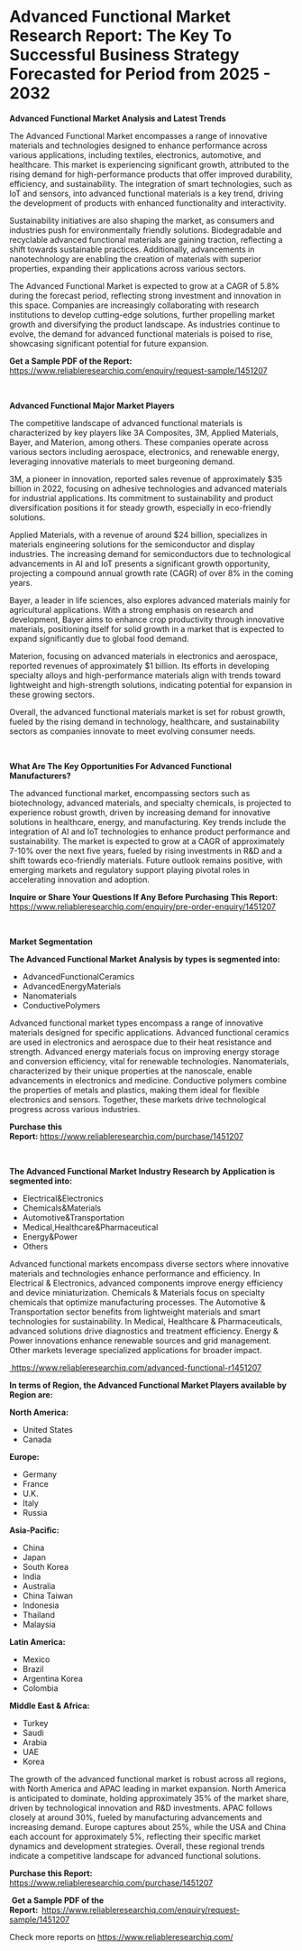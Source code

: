 <p><h1>Advanced Functional Market Research Report: The Key To Successful Business Strategy Forecasted for Period from 2025 - 2032</h1></p><p><strong>Advanced Functional Market Analysis and Latest Trends</strong></p>
<p><p>The Advanced Functional Market encompasses a range of innovative materials and technologies designed to enhance performance across various applications, including textiles, electronics, automotive, and healthcare. This market is experiencing significant growth, attributed to the rising demand for high-performance products that offer improved durability, efficiency, and sustainability. The integration of smart technologies, such as IoT and sensors, into advanced functional materials is a key trend, driving the development of products with enhanced functionality and interactivity.</p><p>Sustainability initiatives are also shaping the market, as consumers and industries push for environmentally friendly solutions. Biodegradable and recyclable advanced functional materials are gaining traction, reflecting a shift towards sustainable practices. Additionally, advancements in nanotechnology are enabling the creation of materials with superior properties, expanding their applications across various sectors.</p><p>The Advanced Functional Market is expected to grow at a CAGR of 5.8% during the forecast period, reflecting strong investment and innovation in this space. Companies are increasingly collaborating with research institutions to develop cutting-edge solutions, further propelling market growth and diversifying the product landscape. As industries continue to evolve, the demand for advanced functional materials is poised to rise, showcasing significant potential for future expansion.</p></p>
<p><strong>Get a Sample PDF of the Report:&nbsp;</strong> <a href="https://www.reliableresearchiq.com/enquiry/request-sample/1451207?utm_campaign=3139&utm_medium=2&utm_source=Github&utm_content=ia&utm_term=31032025&utm_id=advanced-functional">https://www.reliableresearchiq.com/enquiry/request-sample/1451207</a></p>
<p>&nbsp;</p>
<p><strong>Advanced Functional Major Market Players</strong></p>
<p><p>The competitive landscape of advanced functional materials is characterized by key players like 3A Composites, 3M, Applied Materials, Bayer, and Materion, among others. These companies operate across various sectors including aerospace, electronics, and renewable energy, leveraging innovative materials to meet burgeoning demand.</p><p>3M, a pioneer in innovation, reported sales revenue of approximately $35 billion in 2022, focusing on adhesive technologies and advanced materials for industrial applications. Its commitment to sustainability and product diversification positions it for steady growth, especially in eco-friendly solutions.</p><p>Applied Materials, with a revenue of around $24 billion, specializes in materials engineering solutions for the semiconductor and display industries. The increasing demand for semiconductors due to technological advancements in AI and IoT presents a significant growth opportunity, projecting a compound annual growth rate (CAGR) of over 8% in the coming years.</p><p>Bayer, a leader in life sciences, also explores advanced materials mainly for agricultural applications. With a strong emphasis on research and development, Bayer aims to enhance crop productivity through innovative materials, positioning itself for solid growth in a market that is expected to expand significantly due to global food demand.</p><p>Materion, focusing on advanced materials in electronics and aerospace, reported revenues of approximately $1 billion. Its efforts in developing specialty alloys and high-performance materials align with trends toward lightweight and high-strength solutions, indicating potential for expansion in these growing sectors.</p><p>Overall, the advanced functional materials market is set for robust growth, fueled by the rising demand in technology, healthcare, and sustainability sectors as companies innovate to meet evolving consumer needs.</p></p>
<p>&nbsp;</p>
<p><strong>What Are The Key Opportunities For Advanced Functional Manufacturers?</strong></p>
<p><p>The advanced functional market, encompassing sectors such as biotechnology, advanced materials, and specialty chemicals, is projected to experience robust growth, driven by increasing demand for innovative solutions in healthcare, energy, and manufacturing. Key trends include the integration of AI and IoT technologies to enhance product performance and sustainability. The market is expected to grow at a CAGR of approximately 7-10% over the next five years, fueled by rising investments in R&D and a shift towards eco-friendly materials. Future outlook remains positive, with emerging markets and regulatory support playing pivotal roles in accelerating innovation and adoption.</p></p>
<p><strong>Inquire or Share Your Questions If Any Before Purchasing This Report:</strong> <a href="https://www.reliableresearchiq.com/enquiry/pre-order-enquiry/1451207?utm_campaign=3139&utm_medium=2&utm_source=Github&utm_content=ia&utm_term=31032025&utm_id=advanced-functional">https://www.reliableresearchiq.com/enquiry/pre-order-enquiry/1451207</a></p>
<p>&nbsp;</p>
<p><strong>Market Segmentation</strong></p>
<p><strong>The Advanced Functional Market Analysis by types is segmented into:</strong></p>
<p><ul><li>AdvancedFunctionalCeramics</li><li>AdvancedEnergyMaterials</li><li>Nanomaterials</li><li>ConductivePolymers</li></ul></p>
<p><p>Advanced functional market types encompass a range of innovative materials designed for specific applications. Advanced functional ceramics are used in electronics and aerospace due to their heat resistance and strength. Advanced energy materials focus on improving energy storage and conversion efficiency, vital for renewable technologies. Nanomaterials, characterized by their unique properties at the nanoscale, enable advancements in electronics and medicine. Conductive polymers combine the properties of metals and plastics, making them ideal for flexible electronics and sensors. Together, these markets drive technological progress across various industries.</p></p>
<p><strong>Purchase this Report:&nbsp;</strong><a href="https://www.reliableresearchiq.com/purchase/1451207?utm_campaign=3139&utm_medium=2&utm_source=Github&utm_content=ia&utm_term=31032025&utm_id=advanced-functional">https://www.reliableresearchiq.com/purchase/1451207</a></p>
<p>&nbsp;</p>
<p><strong>The Advanced Functional Market Industry Research by Application is segmented into:</strong></p>
<p><ul><li>Electrical&Electronics</li><li>Chemicals&Materials</li><li>Automotive&Transportation</li><li>Medical,Healthcare&Pharmaceutical</li><li>Energy&Power</li><li>Others</li></ul></p>
<p><p>Advanced functional markets encompass diverse sectors where innovative materials and technologies enhance performance and efficiency. In Electrical & Electronics, advanced components improve energy efficiency and device miniaturization. Chemicals & Materials focus on specialty chemicals that optimize manufacturing processes. The Automotive & Transportation sector benefits from lightweight materials and smart technologies for sustainability. In Medical, Healthcare & Pharmaceuticals, advanced solutions drive diagnostics and treatment efficiency. Energy & Power innovations enhance renewable sources and grid management. Other markets leverage specialized applications for broader impact.</p></p>
<p><a href="https://www.reliableresearchiq.com/advanced-functional-r1451207?utm_campaign=3139&utm_medium=2&utm_source=Github&utm_content=ia&utm_term=31032025&utm_id=advanced-functional">&nbsp;https://www.reliableresearchiq.com/advanced-functional-r1451207</a></p>
<p><strong>In terms of Region, the Advanced Functional Market Players available by Region are:</strong></p>
<p>
    <p> <strong> North America: </strong>
        <ul>
            <li>United States</li>
            <li>Canada</li>
        </ul>
        </p> 
    <p> <strong> Europe: </strong>
        <ul>
            <li>Germany</li>
            <li>France</li>
            <li>U.K.</li>
            <li>Italy</li>
            <li>Russia</li>
        </ul>
        </p> 
    <p> <strong> Asia-Pacific: </strong>
        <ul>
            <li>China</li>
            <li>Japan</li>
            <li>South Korea</li>
            <li>India</li>
            <li>Australia</li>
            <li>China Taiwan</li>
            <li>Indonesia</li>
            <li>Thailand</li>
            <li>Malaysia</li>
        </ul>
        </p> 
    <p> <strong> Latin America: </strong>
        <ul>
            <li>Mexico</li>
            <li>Brazil</li>
            <li>Argentina Korea</li>
            <li>Colombia</li>
        </ul>
        </p> 
    <p> <strong> Middle East & Africa: </strong>
        <ul>
            <li>Turkey</li>
            <li>Saudi</li>
            <li>Arabia</li>
            <li>UAE</li>
            <li>Korea</li>
        </ul>
    </p>
    </p>
<p><p>The growth of the advanced functional market is robust across all regions, with North America and APAC leading in market expansion. North America is anticipated to dominate, holding approximately 35% of the market share, driven by technological innovation and R&D investments. APAC follows closely at around 30%, fueled by manufacturing advancements and increasing demand. Europe captures about 25%, while the USA and China each account for approximately 5%, reflecting their specific market dynamics and development strategies. Overall, these regional trends indicate a competitive landscape for advanced functional solutions.</p></p>
<p><strong>Purchase this Report: </strong><a href="https://www.reliableresearchiq.com/purchase/1451207?utm_campaign=3139&utm_medium=2&utm_source=Github&utm_content=ia&utm_term=31032025&utm_id=advanced-functional">https://www.reliableresearchiq.com/purchase/1451207</a></p>
<p>&nbsp;<strong>Get a Sample PDF of the Report:&nbsp;&nbsp;</strong><a href="https://www.reliableresearchiq.com/enquiry/request-sample/1451207?utm_campaign=3139&utm_medium=2&utm_source=Github&utm_content=ia&utm_term=31032025&utm_id=advanced-functional">https://www.reliableresearchiq.com/enquiry/request-sample/1451207</a></p>
<p><strong></strong></p>
<p>Check more reports on <a href="https://www.reliableresearchiq.com/?utm_campaign=3139&utm_medium=2&utm_source=Github&utm_content=ia&utm_term=31032025&utm_id=advanced-functional">https://www.reliableresearchiq.com/</a></p>